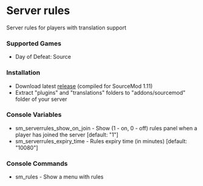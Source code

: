 # Server rules

Server rules for players with translation support

### Supported Games

* Day of Defeat: Source

### Installation

* Download latest [release](https://github.com/dronelektron/server-rules/releases) (compiled for SourceMod 1.11)
* Extract "plugins" and "translations" folders to "addons/sourcemod" folder of your server

### Console Variables

* sm_serverrules_show_on_join - Show (1 - on, 0 - off) rules panel when a player has joined the server [default: "1"]
* sm_serverrules_expiry_time - Rules expiry time (in minutes) [default: "10080"]

### Console Commands

* sm_rules - Show a menu with rules
